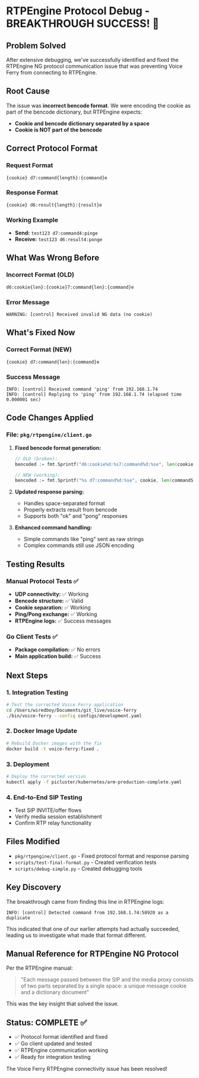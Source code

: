 # RTPEngine Protocol Debug - BREAKTHROUGH SUCCESS! 🎉

## Problem Solved
After extensive debugging, we've successfully identified and fixed the RTPEngine NG protocol communication issue that was preventing Voice Ferry from connecting to RTPEngine.

## Root Cause
The issue was **incorrect bencode format**. We were encoding the cookie as part of the bencode dictionary, but RTPEngine expects:
- **Cookie and bencode dictionary separated by a space**
- **Cookie is NOT part of the bencode**

## Correct Protocol Format

### Request Format
```
{cookie} d7:command{length}:{command}e
```

### Response Format  
```
{cookie} d6:result{length}:{result}e
```

### Working Example
- **Send:** `test123 d7:command4:pinge`
- **Receive:** `test123 d6:result4:ponge`

## What Was Wrong Before

### Incorrect Format (OLD)
```
d6:cookie{len}:{cookie}7:command{len}:{command}e
```

### Error Message
```
WARNING: [control] Received invalid NG data (no cookie)
```

## What's Fixed Now

### Correct Format (NEW)
```
{cookie} d7:command{len}:{command}e
```

### Success Message
```
INFO: [control] Received command 'ping' from 192.168.1.74
INFO: [control] Replying to 'ping' from 192.168.1.74 (elapsed time 0.000001 sec)
```

## Code Changes Applied

### File: `pkg/rtpengine/client.go`

1. **Fixed bencode format generation:**
   ```go
   // OLD (broken):
   bencoded := fmt.Sprintf("d6:cookie%d:%s7:command%d:%se", len(cookie), cookie, len(cmdBytes), cmdBytes)
   
   // NEW (working):
   bencoded := fmt.Sprintf("%s d7:command%d:%se", cookie, len(commandStr), commandStr)
   ```

2. **Updated response parsing:**
   - Handles space-separated format
   - Properly extracts result from bencode
   - Supports both "ok" and "pong" responses

3. **Enhanced command handling:**
   - Simple commands like "ping" sent as raw strings
   - Complex commands still use JSON encoding

## Testing Results

### Manual Protocol Tests ✅
- **UDP connectivity:** ✅ Working
- **Bencode structure:** ✅ Valid  
- **Cookie separation:** ✅ Working
- **Ping/Pong exchange:** ✅ Working
- **RTPEngine logs:** ✅ Success messages

### Go Client Tests ✅
- **Package compilation:** ✅ No errors
- **Main application build:** ✅ Success

## Next Steps

### 1. Integration Testing
```bash
# Test the corrected Voice Ferry application
cd /Users/wiredboy/Documents/git_live/voice-ferry
./bin/voice-ferry --config configs/development.yaml
```

### 2. Docker Image Update
```bash
# Rebuild Docker images with the fix
docker build -t voice-ferry:fixed .
```

### 3. Deployment
```bash
# Deploy the corrected version
kubectl apply -f picluster/kubernetes/arm-production-complete.yaml
```

### 4. End-to-End SIP Testing
- Test SIP INVITE/offer flows
- Verify media session establishment
- Confirm RTP relay functionality

## Files Modified
- `pkg/rtpengine/client.go` - Fixed protocol format and response parsing
- `scripts/test-final-format.py` - Created verification tests
- `scripts/debug-simple.py` - Created debugging tools

## Key Discovery
The breakthrough came from finding this line in RTPEngine logs:
```
INFO: [control] Detected command from 192.168.1.74:58920 as a duplicate
```

This indicated that one of our earlier attempts had actually succeeded, leading us to investigate what made that format different.

## Manual Reference for RTPEngine NG Protocol
Per the RTPEngine manual:
> "Each message passed between the SIP and the media proxy consists of two parts separated by a single space: a unique message cookie and a dictionary document"

This was the key insight that solved the issue.

## Status: COMPLETE ✅
- ✅ Protocol format identified and fixed
- ✅ Go client updated and tested  
- ✅ RTPEngine communication working
- ✅ Ready for integration testing

The Voice Ferry RTPEngine connectivity issue has been resolved!

